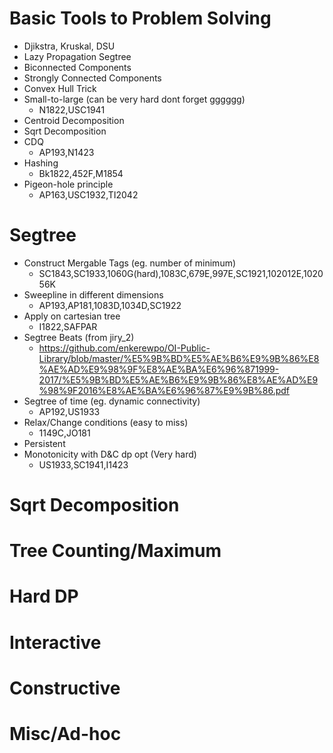 # Basic Tools to Problem Solving
 * Djikstra, Kruskal, DSU
 * Lazy Propagation Segtree
 * Biconnected Components
 * Strongly Connected Components
 * Convex Hull Trick
 * Small-to-large (can be very hard dont forget gggggg)
   * N1822,USC1941
 * Centroid Decomposition
 * Sqrt Decomposition
 * CDQ
   * AP193,N1423
 * Hashing
   * Bk1822,452F,M1854
 * Pigeon-hole principle
   * AP163,USC1932,TI2042
 
# Segtree
* Construct Mergable Tags (eg. number of minimum)
  * SC1843,SC1933,1060G(hard),1083C,679E,997E,SC1921,102012E,102056K
* Sweepline in different dimensions
  * AP193,AP181,1083D,1034D,SC1922
* Apply on cartesian tree
  * I1822,SAFPAR
* Segtree Beats (from jiry_2)
  * https://github.com/enkerewpo/OI-Public-Library/blob/master/%E5%9B%BD%E5%AE%B6%E9%9B%86%E8%AE%AD%E9%98%9F%E8%AE%BA%E6%96%871999-2017/%E5%9B%BD%E5%AE%B6%E9%9B%86%E8%AE%AD%E9%98%9F2016%E8%AE%BA%E6%96%87%E9%9B%86.pdf
* Segtree of time (eg. dynamic connectivity)
  * AP192,US1933
* Relax/Change conditions (easy to miss)
  * 1149C,JO181
* Persistent
* Monotonicity with D&C dp opt (Very hard)
  * US1933,SC1941,I1423
  
# Sqrt Decomposition

# Tree Counting/Maximum

# Hard DP

# Interactive

# Constructive

# Misc/Ad-hoc
